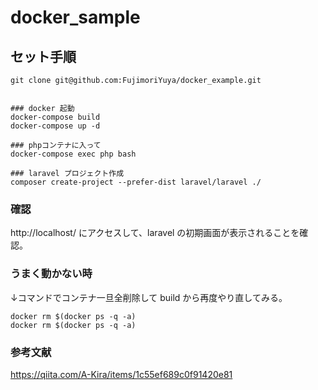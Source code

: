 # docker_sample

## セット手順

```
git clone git@github.com:FujimoriYuya/docker_example.git


### docker 起動
docker-compose build
docker-compose up -d

### phpコンテナに入って
docker-compose exec php bash

### laravel プロジェクト作成
composer create-project --prefer-dist laravel/laravel ./

```

### 確認

http://localhost/ にアクセスして、laravel の初期画面が表示されることを確認。

### うまく動かない時

↓コマンドでコンテナ一旦全削除して build から再度やり直してみる。
```
docker rm $(docker ps -q -a)
docker rm $(docker ps -q -a)
```

### 参考文献

https://qiita.com/A-Kira/items/1c55ef689c0f91420e81